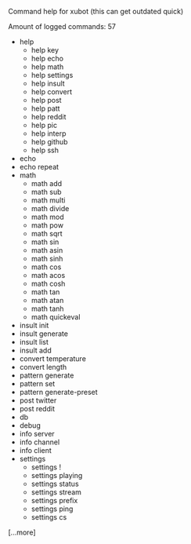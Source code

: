 Command help for xubot
(this can get outdated quick)

Amount of logged commands: 57

 * help
   * help key
   * help echo
   * help math
   * help settings
   * help insult
   * help convert
   * help post
   * help patt
   * help reddit
   * help pic
   * help interp
   * help github 
   * help ssh
* echo
* echo repeat
* math
  * math add
  * math sub
  * math multi
  * math divide
  * math mod
  * math pow
  * math sqrt
  * math sin
  * math asin
  * math sinh
  * math cos
  * math acos
  * math cosh
  * math tan
  * math atan
  * math tanh
  * math quickeval
* insult init
* insult generate
* insult list
* insult add
* convert temperature
* convert length
* pattern generate
* pattern set
* pattern generate-preset
* post twitter
* post reddit
* db
* debug
* info server
* info channel
* info client
* settings
  * settings !
  * settings playing
  * settings status
  * settings stream
  * settings prefix
  * settings ping
  * settings cs

[...more]